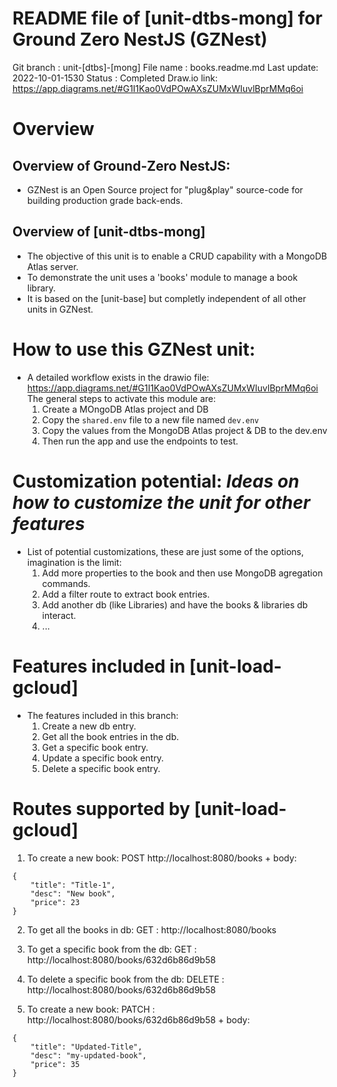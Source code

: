 # README file of [unit-dtbs-mong] for Ground Zero NestJS (GZNest)

Git branch : unit-[dtbs]-[mong]
File name  : books.readme.md
Last update: 2022-10-01-1530
Status     : Completed
Draw.io link:  https://app.diagrams.net/#G1I1Kao0VdPOwAXsZUMxWIuvlBprMMq6oi

# Overview

## Overview of Ground-Zero NestJS: 
- GZNest is an Open Source project for "plug&play" source-code
  for building production grade back-ends.

## Overview of [unit-dtbs-mong]
- The objective of this unit is to enable a CRUD capability with a MongoDB Atlas server.
- To demonstrate the unit uses a 'books' module to manage a book library.
- It is based on the [unit-base] but completly independent of all other units in GZNest.

# How to use this GZNest unit:
- A detailed workflow exists in the drawio file:  https://app.diagrams.net/#G1I1Kao0VdPOwAXsZUMxWIuvlBprMMq6oi
  The general steps to activate this module are:
  1) Create a MOngoDB Atlas project and DB
  2) Copy the `shared.env` file to a new file named `dev.env`
  3) Copy the values from the MongoDB Atlas project & DB to the dev.env
  4) Then run the app and use the endpoints to test.


# Customization potential:  *Ideas on how to customize the unit for other features*
- List of potential customizations, these are just some of the options, imagination is the limit:
  1. Add more properties to the book and then use MongoDB agregation commands.
  2. Add a filter route to extract book entries.
  3. Add another db (like Libraries) and have the books & libraries db interact.
  4. ...


# Features included in [unit-load-gcloud]
- The features included in this branch:
  1. Create a new db entry.
  2. Get all the book entries in the db.
  3. Get a specific book entry.
  4. Update a specific book entry.
  5. Delete a specific book entry.


# Routes supported by [unit-load-gcloud]
1. To create a new book:                  POST http://localhost:8080/books + body: 
```
{
    "title": "Title-1",
    "desc": "New book",
    "price": 23
}
```

2. To get all the books in db:             GET    :  http://localhost:8080/books 

3. To get a specific book from the db:     GET    :  http://localhost:8080/books/632d6b86d9b58

4. To delete a specific book from the db:  DELETE :  http://localhost:8080/books/632d6b86d9b58

5. To create a new book:                   PATCH  :  http://localhost:8080/books/632d6b86d9b58 + body: 

```
{
    "title": "Updated-Title",
    "desc": "my-updated-book",
    "price": 35
}
```